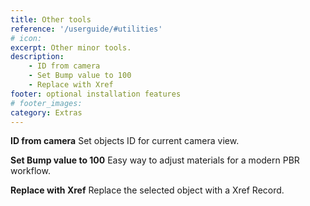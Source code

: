 ```yaml
---
title: Other tools
reference: '/userguide/#utilities'
# icon:
excerpt: Other minor tools.
description:
    - ID from camera 
    - Set Bump value to 100
    - Replace with Xref
footer: optional installation features
# footer_images:
category: Extras
---
```


**ID from camera**
Set objects ID for current camera view.

**Set Bump value to 100**
Easy way to adjust materials for a modern PBR workflow.

**Replace with Xref**
Replace the selected object with a Xref Record.
